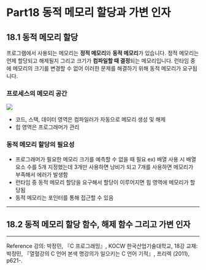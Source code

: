 # Part18 동적 메모리 할당과 가변 인자

## 18.1 동적 메모리 할당

프로그램에서 사용되는 메모리는 **정적 메모리**와 **동적 메모리**가 있습니다.
정적 메모리는 언제 할당되고 해제될지 그리고 크기가 **컴파일할 때 결정**되는 메모리입니다.
런타임 중에 메모리의 크기를 변경할 수 없어 이러한 문제를 해결하기 위해 동적 메모리가 요구됩니다.

### 프로세스의 메모리 공간

![](https://images.velog.io/images/qmasem/post/96f40654-ec1d-4a5d-bd71-7a50cadd694f/%E1%84%89%E1%85%B3%E1%84%8F%E1%85%B3%E1%84%85%E1%85%B5%E1%86%AB%E1%84%89%E1%85%A3%E1%86%BA%202021-08-30%20%E1%84%8B%E1%85%A9%E1%84%92%E1%85%AE%206.35.25.png)

- 코드, 스택, 데이터 영역은 컴파일러가 자동으로 메모리 생성 및 해제
- 힙 영역은 프로그래머가 관리

### 동적 메모리 할당의 필요성

- 프로그래머가 필요한 메모리 크기를 예측할 수 없을 때 필요
  ex) 배열 사용 시 배열 요소 수를 5개 지정했는데 3개만 사용하면 낭비가 되고 7개를 사용하면 메모리가 부족해서 에러가 발생함
- 런타임 중 동적 메모리 할당을 요구해서 할당이 이루어지면 힙 영역에 메모리가 할당됨
- 동적 메모리는 포인터를 통해 접근할 수 있음

---

## 18.2 동적 메모리 할당 함수, 해제 함수 그리고 가변 인자

---

Reference
강의: 박정민, 『C 프로그래밍』, KOCW 한국산업기술대학교, 18강
교재: 박정민, 『열혈강의 C 언어 본색 명강의가 일으키는 C 언어 기적』, 프리렉 (2011), p621-.
